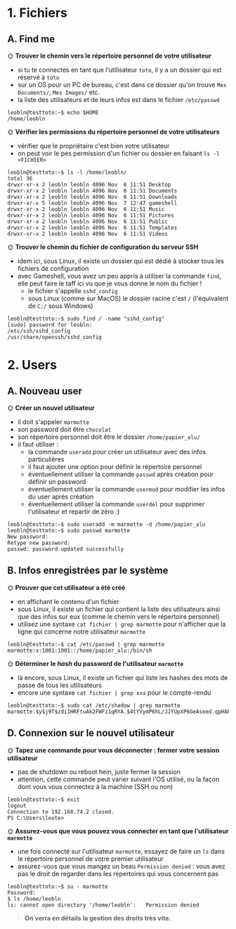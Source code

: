 

# 1. Fichiers

## A. Find me

🌞 **Trouver le chemin vers le répertoire personnel de votre utilisateur**

- si tu te connectes en tant que l'utilisateur `toto`, il y a un dossier qui est réservé à `toto`
- sur un OS pour un PC de bureau, c'est dans ce dossier qu'on trouve `Mes Documents/`, `Mes Images/` etc.
- la liste des utilisateurs et de leurs infos est dans le fichier `/etc/passwd`

```
leobln@testtoto:~$ echo $HOME  
/home/leobln
```
🌞 **Vérifier les permissions du répertoire personnel de votre utilisateurs**

- vérifier que le propriétaire c'est bien votre utilisateur
- on peut voir le pes permission d'un fichier ou dossier en faisant `ls -l <FICHIER>`

```
leobln@testtoto:~$ ls -l /home/leobln/
total 36
drwxr-xr-x 2 leobln leobln 4096 Nov  6 11:51 Desktop
drwxr-xr-x 2 leobln leobln 4096 Nov  6 11:51 Documents
drwxr-xr-x 2 leobln leobln 4096 Nov  6 11:51 Downloads
drwxr-xr-x 5 leobln leobln 4096 Nov  7 12:47 gameshell
drwxr-xr-x 2 leobln leobln 4096 Nov  6 11:51 Music
drwxr-xr-x 2 leobln leobln 4096 Nov  6 11:51 Pictures
drwxr-xr-x 2 leobln leobln 4096 Nov  6 11:51 Public
drwxr-xr-x 2 leobln leobln 4096 Nov  6 11:51 Templates
drwxr-xr-x 2 leobln leobln 4096 Nov  6 11:51 Videos
```
🌞 **Trouver le chemin du fichier de configuration du serveur SSH**

- idem ici, sous Linux, il existe un dossier qui est dédié à stocker tous les fichiers de configuration
- avec Gameshell, vous avez un peu appris à utiliser la commande `find`, elle peut faire le taff ici vu que je vous donne le nom du fichier !
  - le fichier s'appelle `sshd_config`
  - sous Linux (comme sur MacOS) le dossier racine c'est `/` (l'équivalent de `C:/` sous Windows)

```
leobln@testtoto:~$ sudo find / -name "sshd_config"  
[sudo] password for leobln:  
/etc/ssh/sshd_config  
/usr/share/openssh/sshd_config 
``` 

# 2. Users

## A. Nouveau user

🌞 **Créer un nouvel utilisateur**

- il doit s'appeler `marmotte`
- son password doit être `chocolat`
- son répertoire personnel doit être le dossier `/home/papier_alu/`
- il faut utiliser :
  - la commande `useradd` pour créer un utilisateur avec des infos particulières
  - il faut ajouter une option pour définir le répertoire personnel
  - éventuellement utiliser la commande `passwd` après création pour définir un password
  - éventuellement utiliser la commande `usermod` pour modifier les infos du user après création
  - éventuellement utiliser la commande `userdel` pour supprimer l'utilisateur et repartir de zéro :)

```
leobln@testtoto:~$ sudo useradd -m marmotte -d /home/papier_alu  
leobln@testtoto:~$ sudo passwd marmotte  
New password:  
Retype new password:  
passwd: password updated successfully  
```

## B. Infos enregistrées par le système

🌞 **Prouver que cet utilisateur a été créé**

- en affichant le contenu d'un fichier
- sous Linux, il existe un fichier qui contient la liste des utilisateurs ainsi que des infos sur eux (comme le chemin vers le répertoire personnel)
- utilisez une syntaxe `cat fichier | grep marmotte` pour n'afficher que la ligne qui concerne notre utilisateur `marmotte`

```
leobln@testtoto:~$ cat /etc/passwd | grep marmotte  
marmotte:x:1001:1001::/home/papier_alu:/bin/sh
```
🌞 **Déterminer le *hash* du password de l'utilisateur `marmotte`**

- là encore, sous Linux, il existe un fichier qui liste les hashes des mots de passe de tous les utilisateurs
- encore une syntaxe `cat fichier | grep xxx` pour le compte-rendu

```
leobln@testtoto:~$ sudo cat /etc/shadow | grep marmotte  
marmotte:$y$j9T$zdi1HRFtuAk2FWFz1qRYA.$4tYVymP6hL/JJYUpXP6GeAseed.qpHAF86pUpgEp2y2:20039:0:99999:7:::
```

## D. Connexion sur le nouvel utilisateur

🌞 **Tapez une commande pour vous déconnecter : fermer votre session utilisateur**

- pas de shutdown ou reboot hein, juste fermer la session
- attention, cette commande peut varier suivant l'OS utilisé, ou la façon dont vous vous connectez à la machine (SSH ou non)

```
leobln@testtoto:~$ exit
logout
Connection to 192.168.74.2 closed.
PS C:\Users\leote>
```

🌞 **Assurez-vous que vous pouvez vous connecter en tant que l'utilisateur `marmotte`**

- une fois connecté sur l'utilisateur `marmotte`, essayez de faire un `ls` dans le répertoire personnel de votre premier utilisateur
- assurez-vous que vous mangez un beau `Permission denied` : vous avez pas le droit de regarder dans les répertoires qui vous concernent pas

```
leobln@testtoto:~$ su - marmotte  
Password:  
$ ls /home/leobln  
ls: cannot open directory '/home/leobln':   Permission denied    
```


> **On verra en détails la gestion des droits très vite.**